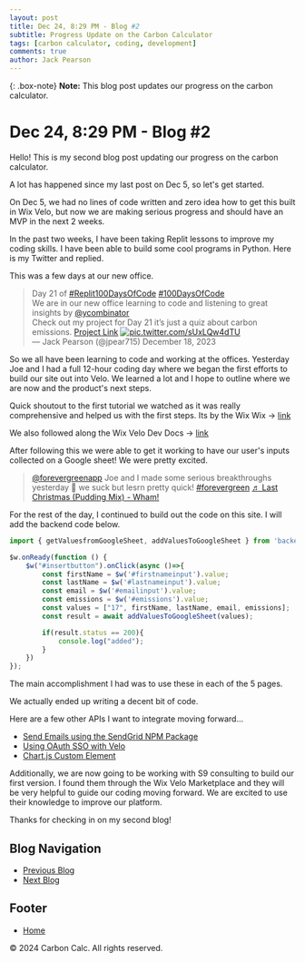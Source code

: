```yaml
---
layout: post
title: Dec 24, 8:29 PM - Blog #2
subtitle: Progress Update on the Carbon Calculator
tags: [carbon calculator, coding, development]
comments: true
author: Jack Pearson
---
```


{: .box-note}
**Note:** This blog post updates our progress on the carbon calculator.

# Dec 24, 8:29 PM - Blog #2

Hello! This is my second blog post updating our progress on the carbon calculator.

A lot has happened since my last post on Dec 5, so let's get started.

On Dec 5, we had no lines of code written and zero idea how to get this built in Wix Velo, but now we are making serious progress and should have an MVP in the next 2 weeks.

In the past two weeks, I have been taking Replit lessons to improve my coding skills. I have been able to build some cool programs in Python. Here is my Twitter and replied.

This was a few days at our new office.

> Day 21 of [#Replit100DaysOfCode](https://twitter.com/hashtag/Replit100DaysOfCode?src=hash&ref_src=twsrc%5Etfw) [#100DaysOfCode](https://twitter.com/hashtag/100DaysOfCode?src=hash&ref_src=twsrc%5Etfw)  
> We are in our new office learning to code and listening to great insights by [@ycombinator](https://twitter.com/ycombinator?ref_src=twsrc%5Etfw)  
> Check out my project for Day 21 it’s just a quiz about carbon emissions. [Project Link](https://t.co/HTDEtOJQJK) [![pic.twitter.com/sUxLQw4dTU](https://t.co/sUxLQw4dTU)](https://twitter.com/jpear715/status/1736812430079176812?ref_src=twsrc%5Etfw)  
> — Jack Pearson (@jpear715) December 18, 2023

So we all have been learning to code and working at the offices. Yesterday Joe and I had a full 12-hour coding day where we began the first efforts to build our site out into Velo. We learned a lot and I hope to outline where we are now and the product's next steps.

Quick shoutout to the first tutorial we watched as it was really comprehensive and helped us with the first steps. Its by the Wix Wix -> [link](link)

We also followed along the Wix Velo Dev Docs -> [link](link)

After following this we were able to get it working to have our user's inputs collected on a Google sheet! We were pretty excited.

> [@forevergreenapp](https://www.tiktok.com/@forevergreenapp?refer=embed) Joe and I made some serious breakthroughs yesterday 💪 we suck but lesrn pretty quick! [#forevergreen](https://www.tiktok.com/tag/forevergreen?refer=embed) [♬ Last Christmas (Pudding Mix) - Wham!](https://www.tiktok.com/music/Last-Christmas-Pudding-Mix-6696416702155982849?refer=embed)

For the rest of the day, I continued to build out the code on this site. I will add the backend code below.

```javascript
import { getValuesfromGoogleSheet, addValuesToGoogleSheet } from 'backend/calc1';

$w.onReady(function () {
    $w("#insertbutton").onClick(async ()=>{
        const firstName = $w('#firstnameinput').value;
        const lastName = $w('#lastnameinput').value;
        const email = $w('#emailinput').value;
        const emissions = $w('#emissions').value;
        const values = ["17", firstName, lastName, email, emissions];
        const result = await addValuesToGoogleSheet(values);

        if(result.status == 200){
            console.log("added");
        }
    })
});
``` 

The main accomplishment I had was to use these in each of the 5 pages.

We actually ended up writing a decent bit of code.

Here are a few other APIs I want to integrate moving forward...

- [Send Emails using the SendGrid NPM Package](https://dev.wix.com/docs/develop-websites/articles/getting-started/code-tutorials/send-emails-using-the-send-grid-npm-package)
- [Using OAuth SSO with Velo](https://dev.wix.com/docs/develop-websites/articles/getting-started/code-tutorials/using-oauth-sso-with-velo)
- [Chart.js Custom Element](https://www.wix.com/velo/example/chart.js-custom-element)

Additionally, we are now going to be working with S9 consulting to build our first version. I found them through the Wix Velo Marketplace and they will be very helpful to guide our coding moving forward. We are excited to use their knowledge to improve our platform.

Thanks for checking in on my second blog!

## Blog Navigation

- [Previous Blog](/blog1)
- [Next Blog](/blog3)

## Footer

- [Home](/home)

© 2024 Carbon Calc. All rights reserved.
